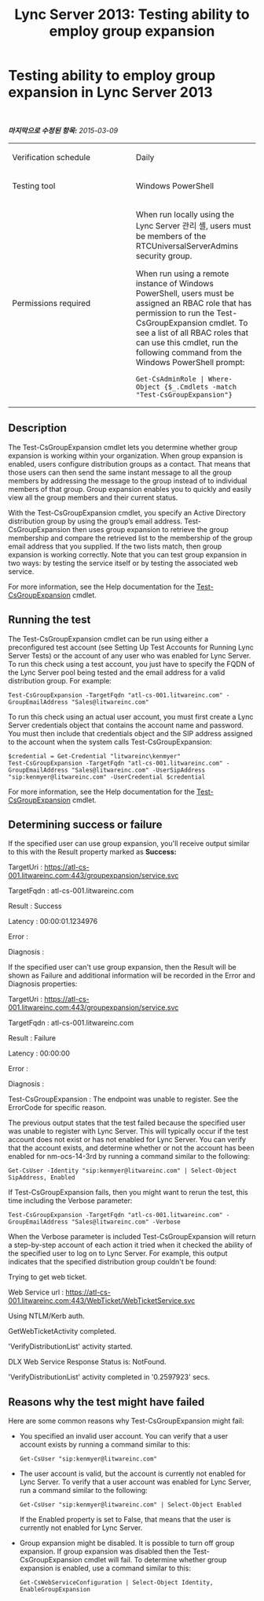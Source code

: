 ﻿---
title: 'Lync Server 2013: Testing ability to employ group expansion'
TOCTitle: Testing ability to employ group expansion
ms:assetid: 9b0fc954-6f9c-411a-ab32-94ebabc42de2
ms:mtpsurl: https://technet.microsoft.com/ko-kr/library/Dn743836(v=OCS.15)
ms:contentKeyID: 62279285
ms.date: 08/24/2015
mtps_version: v=OCS.15
ms.translationtype: HT
---

# Testing ability to employ group expansion in Lync Server 2013

 

_**마지막으로 수정된 항목:** 2015-03-09_


<table>
<colgroup>
<col style="width: 50%" />
<col style="width: 50%" />
</colgroup>
<tbody>
<tr class="odd">
<td><p>Verification schedule</p></td>
<td><p>Daily</p></td>
</tr>
<tr class="even">
<td><p>Testing tool</p></td>
<td><p>Windows PowerShell</p></td>
</tr>
<tr class="odd">
<td><p>Permissions required</p></td>
<td><p>When run locally using the Lync Server 관리 셸, users must be members of the RTCUniversalServerAdmins security group.</p>
<p>When run using a remote instance of Windows PowerShell, users must be assigned an RBAC role that has permission to run the Test-CsGroupExpansion cmdlet. To see a list of all RBAC roles that can use this cmdlet, run the following command from the Windows PowerShell prompt:</p>
<pre><code>Get-CsAdminRole | Where-Object {$_.Cmdlets -match &quot;Test-CsGroupExpansion&quot;}</code></pre></td>
</tr>
</tbody>
</table>


## Description

The Test-CsGroupExpansion cmdlet lets you determine whether group expansion is working within your organization. When group expansion is enabled, users configure distribution groups as a contact. That means that those users can then send the same instant message to all the group members by addressing the message to the group instead of to individual members of that group. Group expansion enables you to quickly and easily view all the group members and their current status.

With the Test-CsGroupExpansion cmdlet, you specify an Active Directory distribution group by using the group’s email address. Test-CsGroupExpansion then uses group expansion to retrieve the group membership and compare the retrieved list to the membership of the group email address that you supplied. If the two lists match, then group expansion is working correctly. Note that you can test group expansion in two ways: by testing the service itself or by testing the associated web service.

For more information, see the Help documentation for the [Test-CsGroupExpansion](https://docs.microsoft.com/en-us/powershell/module/skype/Test-CsGroupExpansion) cmdlet.

## Running the test

The Test-CsGroupExpansion cmdlet can be run using either a preconfigured test account (see Setting Up Test Accounts for Running Lync Server Tests) or the account of any user who was enabled for Lync Server. To run this check using a test account, you just have to specify the FQDN of the Lync Server pool being tested and the email address for a valid distribution group. For example:

    Test-CsGroupExpansion -TargetFqdn "atl-cs-001.litwareinc.com" -GroupEmailAddress "Sales@litwareinc.com"

To run this check using an actual user account, you must first create a Lync Server credentials object that contains the account name and password. You must then include that credentials object and the SIP address assigned to the account when the system calls Test-CsGroupExpansion:

    $credential = Get-Credential "litwareinc\kenmyer"
    Test-CsGroupExpansion -TargetFqdn "atl-cs-001.litwareinc.com" -GroupEmailAddress "Sales@litwareinc.com" -UserSipAddress "sip:kenmyer@litwareinc.com" -UserCredential $credential

For more information, see the Help documentation for the [Test-CsGroupExpansion](https://docs.microsoft.com/en-us/powershell/module/skype/Test-CsGroupExpansion) cmdlet.

## Determining success or failure

If the specified user can use group expansion, you'll receive output similar to this with the Result property marked as **Success:**

TargetUri : https://atl-cs-001.litwareinc.com:443/groupexpansion/service.svc

TargetFqdn : atl-cs-001.litwareinc.com

Result : Success

Latency : 00:00:01.1234976

Error :

Diagnosis :

If the specified user can't use group expansion, then the Result will be shown as Failure and additional information will be recorded in the Error and Diagnosis properties:

TargetUri : https://atl-cs-001.litwareinc.com:443/groupexpansion/service.svc

TargetFqdn : atl-cs-001.litwareinc.com

Result : Failure

Latency : 00:00:00

Error :

Diagnosis :

Test-CsGroupExpansion : The endpoint was unable to register. See the ErrorCode for specific reason.

The previous output states that the test failed because the specified user was unable to register with Lync Server. This will typically occur if the test account does not exist or has not enabled for Lync Server. You can verify that the account exists, and determine whether or not the account has been enabled for nm-ocs-14-3rd by running a command similar to the following:

    Get-CsUser -Identity "sip:kenmyer@litwareinc.com" | Select-Object SipAddress, Enabled

If Test-CsGroupExpansion fails, then you might want to rerun the test, this time including the Verbose parameter:

    Test-CsGroupExpansion -TargetFqdn "atl-cs-001.litwareinc.com" -GroupEmailAddress "Sales@litwareinc.com" -Verbose

When the Verbose parameter is included Test-CsGroupExpansion will return a step-by-step account of each action it tried when it checked the ability of the specified user to log on to Lync Server. For example, this output indicates that the specified distribution group couldn't be found:

Trying to get web ticket.

Web Service url : https://atl-cs-001.litwareinc.com:443/WebTicket/WebTicketService.svc

Using NTLM/Kerb auth.

GetWebTicketActivity completed.

'VerifyDistributionList' activity started.

DLX Web Service Response Status is: NotFound.

'VerifyDistributionList' activity completed in '0.2597923' secs.

## Reasons why the test might have failed

Here are some common reasons why Test-CsGroupExpansion might fail:

  - You specified an invalid user account. You can verify that a user account exists by running a command similar to this:
    
        Get-CsUser "sip:kenmyer@litwareinc.com"

  - The user account is valid, but the account is currently not enabled for Lync Server. To verify that a user account was enabled for Lync Server, run a command similar to the following:
    
        Get-CsUser "sip:kenmyer@litwareinc.com" | Select-Object Enabled
    
    If the Enabled property is set to False, that means that the user is currently not enabled for Lync Server.

  - Group expansion might be disabled. It is possible to turn off group expansion. If group expansion was disabled then the Test-CsGroupExpansion cmdlet will fail. To determine whether group expansion is enabled, use a command similar to this:
    
        Get-CsWebServiceConfiguration | Select-Object Identity, EnableGroupExpansion


